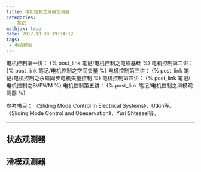 ```yaml
---
title: 电机控制之滑模观测器
categories:
  - 笔记
mathjax: true
date: 2017-10-30 19:34:12
tags: 
 - 电机控制
---
```


电机控制第一讲： {% post_link 笔记/电机控制之电磁基础 %}
电机控制第二讲： {% post_link 笔记/电机控制之空间矢量 %}
电机控制第三讲： {% post_link 笔记/电机控制之永磁同步电机矢量控制 %}
电机控制第四讲： {% post_link 笔记/电机控制之SVPWM %}
电机控制第五讲： {% post_link 笔记/电机控制之滑模观测器 %}


参考书目：
《Sliding Mode Control In Electrical Systems》，Utkin等。
《Sliding Mode Control and Obeservation》，Yuri Shtessel等。

<!-- more -->

---

## 状态观测器

## 滑模观测器
